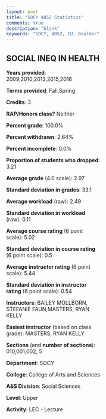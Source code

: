 ```yaml
---
layout: post
title: "SOCY 4052 Statistics"
comments: true
description: "blank"
keywords: "SOCY, 4052, CU, Boulder"
--- 
```

<head>
<script src="https://ajax.googleapis.com/ajax/libs/jquery/2.1.3/jquery.min.js"></script>
<script src="https://dl.dropboxusercontent.com/s/pc42nxpaw1ea4o9/highcharts.js?dl=0"></script>
<!-- <script src="../assets/js/highcharts.js"></script> -->
<style type="text/css">@font-face {
	font-family: "Bebas Neue";
	src: url(https://www.filehosting.org/file/details/544349/BebasNeue%20Regular.otf) format("opentype");
	}
	h1.Bebas { 
		font-family: "Bebas Neue", Verdana, Tahoma;
	}
</style>
</head>
<body>
	<div id="container" style="float: right; width: 45%; height: 88%; margin-left: 2.5%; margin-right: 2.5%;"></div>
	<script language="JavaScript">
		$(document).ready(function() {
		var chart = {type: 'column'};
		var title = {text: 'Grade Distribution'};
		var xAxis = {categories: ['A','B','C','D','F'],crosshair: true};
		var yAxis = {min: 0,title: {text: 'Percentage'}};
		var tooltip = {headerFormat: '<center><b><span style="font-size:20px">{point.key}</span></b></center>',
		               pointFormat: '<td style="padding:0"><b>{point.y:.1f}%</b></td>',
		               footerFormat: '</table>',shared: true,useHTML: true};
		var plotOptions = {column: {pointPadding: 0.0,borderWidth: 0}};  
		var credits = {enabled: false};var series= [{name: 'Percent',data: [35.43,43.71,15.56,1.99,3.31,]}];
		var json = {};
		json.chart = chart;
		json.title = title;
		json.tooltip = tooltip;
		json.xAxis = xAxis;
		json.yAxis = yAxis;  
		json.series = series;
		json.plotOptions = plotOptions;  
		json.credits = credits;
		$('#container').highcharts(json);
	});
	</script>
</body>
			   
## SOCIAL INEQ IN HEALTH

**Years provided**: 2009,2010,2013,2015,2016

**Terms provided**: Fall,Spring

**Credits**: 3

**RAP/Honors class?** Neither

**Percent grade**: 100.0%

**Percent withdrawn**: 2.64%

**Percent incomplete**: 0.0%

**Proportion of students who dropped**: 3.21

**Average grade** (4.0 scale): 2.97

**Standard deviation in grades**: 33.1

**Average workload** (raw): 2.49

**Standard deviation in workload** (raw): 0.11

**Average course rating** (6 point scale): 5.02

**Standard deviation in course rating** (6 point scale): 0.5

**Average instructor rating** (6 point scale): 5.44

**Standard deviation in instructor rating** (6 point scale): 0.54

**Instructors**: BAILEY MOLLBORN, STEFANIE FAUN,MASTERS, RYAN KELLY

**Easiest instructor** (based on class grade): MASTERS, RYAN KELLY

**Sections** (and **number of sections**): 010,001,002, 5

**Department**: SOCY

**College**: College of Arts and Sciences

**A&S Division**: Social Sciences

**Level**: Upper

**Activity**: LEC - Lecture